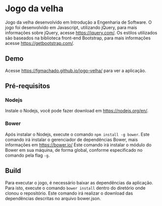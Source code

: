 # Jogo da velha
Jogo da velha desenvolvido em Introdução a Engenharia de Software.
O jogo foi desenvolvido em Javascript, utilizando jQuery, para mais informações sobre jQuery, acesse https://jquery.com/.
Os estilos utilizados são baseados na biblioteca front-end Bootstrap, para mais informações acesse https://getbootstrap.com/.

## Demo
Acesse https://fgmachado.github.io/jogo-velha/ para ver a aplicação.

## Pré-requisitos

### Nodejs
Instale o Nodejs, você pode fazer download em https://nodejs.org/en/.

### Bower
Após instalar o Nodejs, execute o comando `npm install -g bower`.
Este comando irá instalar o gerenciador de dependências Bower, mais informações em https://bower.io/
Este comando irá instalar o módulo do Bower em sua máquina, de forma global, conforme especificado no comando pela flag `-g`.

## Build
Para executar o jogo, é necessário baixar as dependências da aplicação.
Para isto, execute o comando `bower install` dentro do diretório onde clonou o repositório.
Este comando irá realizar o download das dependências descritas no arquivo bower.json.